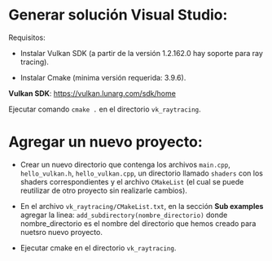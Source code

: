 # Generar solución Visual Studio:
Requisitos:

* Instalar Vulkan SDK (a partir de la versión 1.2.162.0 hay soporte para ray tracing).

* Instalar Cmake (minima versión requerida: 3.9.6).

**Vulkan SDK**: https://vulkan.lunarg.com/sdk/home

Ejecutar comando `cmake .` en el directorio `vk_raytracing`.

# Agregar un nuevo proyecto: 

* Crear un nuevo directorio que contenga los archivos `main.cpp`, `hello_vulkan.h`, `hello_vulkan.cpp`, un directorio llamado `shaders`
con los shaders correspondientes y el archivo `CMakeList` (el cual se puede reutilizar de otro proyecto sin realizarle cambios). 

* En el archivo `vk_raytracing/CMakeList.txt`, en la sección **Sub examples** agregar la linea:
`add_subdirectory(nombre_directorio)` donde nombre_directorio es el nombre del directorio que hemos creado para nuetsro nuevo proyecto.

* Ejecutar cmake en el directorio `vk_raytracing`.